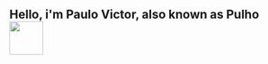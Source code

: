 ## Hello, i'm Paulo Victor, also known as Pulho <img width="60" align="center" src="https://25.media.tumblr.com/6d51c0a92b7d6016025f349a19e48ef2/tumblr_mlyf3pLg8x1r03eaxo1_1280.gif"/> 
